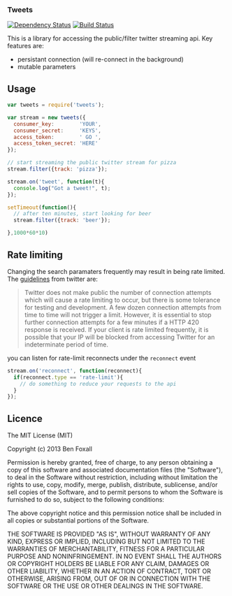 ### Tweets 

[![Dependency Status](https://david-dm.org/benfoxall/tweets.png)](https://david-dm.org/benfoxall/tweets) [![Build Status](https://travis-ci.org/benfoxall/tweets.png?branch=master)](https://travis-ci.org/benfoxall/tweets)

This is a library for accessing the public/filter twitter streaming api.  Key features are:

* persistant connection (will re-connect in the background)
* mutable parameters

## Usage

```js
var tweets = require('tweets');

var stream = new tweets({
  consumer_key:        'YOUR',
  consumer_secret:     'KEYS',
  access_token:        ' GO ',
  access_token_secret: 'HERE'
});

// start streaming the public twitter stream for pizza
stream.filter({track: 'pizza'});

stream.on('tweet', function(t){
  console.log("Got a tweet!", t);
});

setTimeout(function(){
  // after ten minutes, start looking for beer
  stream.filter({track: 'beer'});

},1000*60*10)
```

## Rate limiting

Changing the search paramaters frequently may result in being rate limited. The [guidelines](https://dev.twitter.com/docs/streaming-apis/connecting#Rate_limiting) from twitter are:

> Twitter does not make public the number of connection attempts which will cause a rate limiting to occur, but there is some tolerance for testing and development. A few dozen connection attempts from time to time will not trigger a limit. However, it is essential to stop further connection attempts for a few minutes if a HTTP 420 response is received. If your client is rate limited frequently, it is possible that your IP will be blocked from accessing Twitter for an indeterminate period of time.

you can listen for rate-limit reconnects under the `reconnect` event

```js
stream.on('reconnect', function(reconnect){
  if(reconnect.type == 'rate-limit'){
    // do something to reduce your requests to the api
  }
});
```

## Licence

The MIT License (MIT)

Copyright (c) 2013 Ben Foxall

Permission is hereby granted, free of charge, to any person obtaining a copy of
this software and associated documentation files (the "Software"), to deal in
the Software without restriction, including without limitation the rights to
use, copy, modify, merge, publish, distribute, sublicense, and/or sell copies of
the Software, and to permit persons to whom the Software is furnished to do so,
subject to the following conditions:

The above copyright notice and this permission notice shall be included in all
copies or substantial portions of the Software.

THE SOFTWARE IS PROVIDED "AS IS", WITHOUT WARRANTY OF ANY KIND, EXPRESS OR
IMPLIED, INCLUDING BUT NOT LIMITED TO THE WARRANTIES OF MERCHANTABILITY, FITNESS
FOR A PARTICULAR PURPOSE AND NONINFRINGEMENT. IN NO EVENT SHALL THE AUTHORS OR
COPYRIGHT HOLDERS BE LIABLE FOR ANY CLAIM, DAMAGES OR OTHER LIABILITY, WHETHER
IN AN ACTION OF CONTRACT, TORT OR OTHERWISE, ARISING FROM, OUT OF OR IN
CONNECTION WITH THE SOFTWARE OR THE USE OR OTHER DEALINGS IN THE SOFTWARE.
